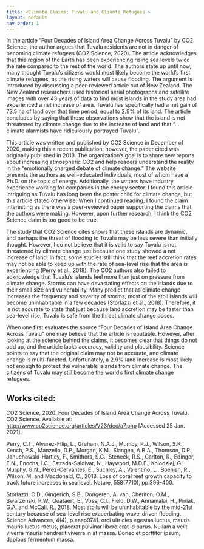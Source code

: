 ```yaml
---
title: <Climate Claims: Tuvalu and Cliamte Refugees >
layout: default
nav_order: 1
---
```



In the article “Four Decades of Island Area Change Across Tuvalu” by CO2 Science, the author argues that Tuvalu residents are not in danger of becoming climate refugees (CO2 Science, 2020). The article acknowledges that this region of the Earth has been experiencing rising sea levels twice the rate compared to the rest of the world. The authors state up until now, many thought Tuvalu’s citizens would most likely become the world’s first climate refugees, as the rising waters will cause flooding. The argument is introduced by discussing a peer-reviewed article out of New Zealand. The New Zealand researchers used historical aerial photographs and satellite images with over 43 years of data to find most islands in the study area had experienced a net increase of area. Tuvalu has specifically had a net gain of 73.5 ha of land over that time period, equal to 2.9% of its land. The article concludes by saying that these observations show that the island is not threatened by climate change due to the increase of land and that “… climate alarmists have ridiculously portrayed Tuvalu”.  

This article was written and published by CO2 Science in December of 2020, making this a recent publication; however, the paper cited was originally published in 2018. The organization’s goal is to share new reports about increasing atmospheric CO2 and help readers understand the reality in the “emotionally charged debate of climate change.” The website presents the authors as well-educated individuals, most of whom have a Ph.D. on the topic of energy. Additionally, the writers have industry experience working for companies in the energy sector. I found this article intriguing as Tuvalu has long been the poster child for climate change, but this article stated otherwise. When I continued reading, I found the claim interesting as there was a peer-reviewed paper supporting the claims that the authors were making. However, upon further research, I think the CO2 Science claim is too good to be true. 

The study that CO2 Science cites shows that these islands are dynamic, and perhaps the threat of flooding to Tuvalu may be less severe than initially thought. However, I do not believe that it is valid to say Tuvalu is not threatened by climate change just because one study showed a net increase of land. In fact, some studies still think that the reef accretion rates may not be able to keep up with the rate of sea-level rise that the area is experiencing (Perry et al., 2018). The CO2 authors also failed to acknowledge that Tuvalu’s islands feel more than just on pressure from climate change. Storms can have devastating effects on the islands due to their small size and vulnerability. Many predict that as climate change increases the frequency and severity of storms, most of the atoll islands will become uninhabitable in a few decades (Storlazzi et al., 2018). Therefore, it is not accurate to state that just because land accretion may be faster than sea-level rise, Tuvalu is safe from the threat climate change poses. 

When one first evaluates the source “Four Decades of Island Area Change Across Tuvalu” one may believe that the article is reputable. However, after looking at the science behind the claims, it becomes clear that things do not add up, and the article lacks accuracy, validity and plausibility. Science points to say that the original claim may not be accurate, and climate change is multi-faceted. Unfortunately, a 2.9% land increase is most likely not enough to protect the vulnerable islands from climate change. The citizens of Tuvalu may still become the world’s first climate change refugees. 
 
## Works cited: 

CO2 Science, 2020. Four Decades of Island Area Change Across Tuvalu. CO2 Science. Available at: <http://www.co2science.org/articles/V23/dec/a7.php> [Accessed 25 Jan. 2021].

Perry, C.T., Alvarez-Filip, L., Graham, N.A.J., Mumby, P.J., Wilson, S.K., Kench, P.S., Manzello, D.P., Morgan, K.M., Slangen, A.B.A., Thomson, D.P., Januchowski-Hartley, F., Smithers, S.G., Steneck, R.S., Carlton, R., Edinger, E.N., Enochs, I.C., Estrada-Saldívar, N., Haywood, M.D.E., Kolodziej, G., Murphy, G.N., Pérez-Cervantes, E., Suchley, A., Valentino, L., Boenish, R., Wilson, M. and Macdonald, C., 2018. Loss of coral reef growth capacity to track future increases in sea level. Nature, 558(7710), pp.396–400.

Storlazzi, C.D., Gingerich, S.B., Dongeren, A. van, Cheriton, O.M., Swarzenski, P.W., Quataert, E., Voss, C.I., Field, D.W., Annamalai, H., Piniak, G.A. and McCall, R., 2018. Most atolls will be uninhabitable by the mid-21st century because of sea-level rise exacerbating wave-driven flooding. Science Advances, 4(4), p.eaap9741.
orci ultricies egestas luctus, mauris mauris luctus metus, placerat pulvinar libero erat id purus. Nullam a velit viverra mauris hendrerit viverra in at massa. Donec et porttitor ipsum, dapibus fermentum massa.

